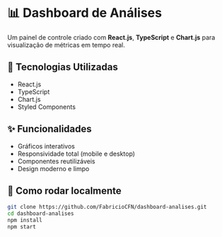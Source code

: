 # 📊 Dashboard de Análises

Um painel de controle criado com **React.js**, **TypeScript** e **Chart.js** para visualização de métricas em tempo real.

## 🚀 Tecnologias Utilizadas

- React.js
- TypeScript
- Chart.js
- Styled Components

## ✨ Funcionalidades

- Gráficos interativos
- Responsividade total (mobile e desktop)
- Componentes reutilizáveis
- Design moderno e limpo

## 🧪 Como rodar localmente

```bash
git clone https://github.com/FabricioCFN/dashboard-analises.git
cd dashboard-analises
npm install
npm start

